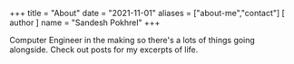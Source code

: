 +++
title = "About"
date = "2021-11-01"
aliases = ["about-me","contact"]
[ author ]
  name = "Sandesh Pokhrel"
+++


Computer Engineer in the making so there's a lots of things going alongside. Check out posts for my excerpts of life. 

